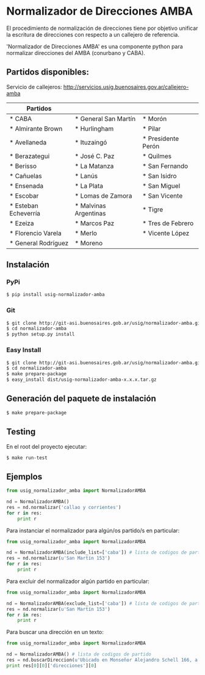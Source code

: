 # Normalizador de Direcciones AMBA
El procedimiento de normalización de direcciones tiene por objetivo unificar la escritura de direcciones con respecto a un callejero de referencia.

'Normalizador de Direcciones AMBA' es una componente python para normalizar direcciones del AMBA (conurbano y CABA).

## Partidos disponibles:
Servicio de callejeros: http://servicios.usig.buenosaires.gov.ar/callejero-amba

| Partidos                |                         |                         |
|-------------------------|-------------------------|-------------------------|
| * CABA                  | * General San Martín    | * Morón                 |
| * Almirante Brown       | * Hurlingham            | * Pilar                 |
| * Avellaneda            | * Ituzaingó             | * Presidente Perón      |
| * Berazategui           | * José C. Paz           | * Quilmes               |
| * Berisso               | * La Matanza            | * San Fernando          |
| * Cañuelas              | * Lanús                 | * San Isidro            |
| * Ensenada              | * La Plata              | * San Miguel            |
| * Escobar               | * Lomas de Zamora       | * San Vicente           |
| * Esteban Echeverría    | * Malvinas Argentinas   | * Tigre                 |
| * Ezeiza                | * Marcos Paz            | * Tres de Febrero       |
| * Florencio Varela      | * Merlo                 | * Vicente López         |
| * General Rodríguez     | * Moreno                |                         |

## Instalación

### PyPi
```sh
$ pip install usig-normalizador-amba
```
### Git
```sh
$ git clone http://git-asi.buenosaires.gob.ar/usig/normalizador-amba.git
$ cd normalizador-amba
$ python setup.py install
```
### Easy Install
```sh
$ git clone http://git-asi.buenosaires.gob.ar/usig/normalizador-amba.git
$ cd normalizador-amba
$ make prepare-package
$ easy_install dist/usig-normalizador-amba-x.x.x.tar.gz
```
## Generación del paquete de instalación
```sh
$ make prepare-package
```
## Testing
En el root del proyecto ejecutar:

```sh
$ make run-test
```

## Ejemplos
```python
from usig_normalizador_amba import NormalizadorAMBA

nd = NormalizadorAMBA()
res = nd.normalizar('callao y corrientes')
for r in res:
    print r
```

Para instanciar el normalizador para algún/os partido/s en particular:

```python
from usig_normalizador_amba import NormalizadorAMBA

nd = NormalizadorAMBA(include_list=['caba']) # lista de codigos de partido
res = nd.normalizar(u'San Martín 153')
for r in res:
    print r
```

Para excluir del normalizador algún partido en particular:

```python
from usig_normalizador_amba import NormalizadorAMBA

nd = NormalizadorAMBA(exclude_list=['caba']) # lista de codigos de partido
res = nd.normalizar(u'San Martín 153')
for r in res:
    print r
```

Para buscar una dirección en un texto:

```python
from usig_normalizador_amba import NormalizadorAMBA

nd = NormalizadorAMBA() # lista de codigos de partido
res = nd.buscarDireccion(u'Ubicado en Monseñor Alejandro Schell 166, a metros de la estación de Lomas de Zamora.')
print res[0][0]['direcciones'][0]        
```
